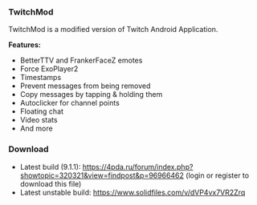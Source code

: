 ### TwitchMod
TwitchMod is a modified version of Twitch Android Application.

**Features:**
- BetterTTV and FrankerFaceZ emotes
- Force ExoPlayer2
- Timestamps
- Prevent messages from being removed
- Copy messages by tapping & holding them
- Autoclicker for channel points
- Floating chat
- Video stats
- And more

### Download
- Latest build (9.1.1): https://4pda.ru/forum/index.php?showtopic=320321&view=findpost&p=96966462 (login or register to download this file)
- Latest unstable build: https://www.solidfiles.com/v/dVP4vx7VR2Zrq
